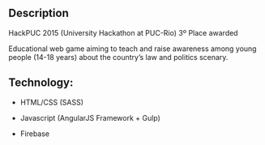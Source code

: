 ## Description

HackPUC 2015 (University Hackathon at PUC-Rio) 
3º Place awarded

Educational web game aiming to teach and raise awareness among young people (14-18 years) about the country’s law and politics scenary.

## Technology:

* HTML/CSS (SASS)

* Javascript (AngularJS Framework + Gulp)

* Firebase
